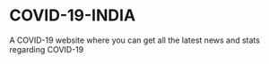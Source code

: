 # COVID-19-INDIA
A COVID-19 website where you can get all the latest news and stats regarding COVID-19
